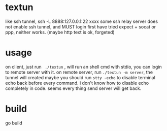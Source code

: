 # textun
like ssh tunnel, ssh -L 8888:127.0.0.1:22 xxxx
some ssh relay server does not enable ssh tunnel, and MUST login first
have tried expect + socat or ppp, neither works. (maybe http text is ok, forgeted)

# usage
on client, just run ` ./textun` , will run an shell cmd with stdio, you can login to remote server with it.
on remote server, run `./textun -m server`, the tunnel will created
maybe you should run `stty -echo` to disable terminal echo back before every command. i don't know how to disable echo completely in code. seems every thing send server will get back.

# build
go build
